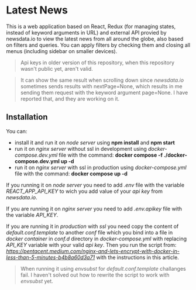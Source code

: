# Latest News
This is a web application based on React, Redux (for managing states, instead of keyword arguments in URL) and external API provied by newsdata.io to view the latest news from all around the globe, also based on filters and queries.
You can apply filters by checking them and closing all menus (including sidebar on smaller devices).
> Api keys in older version of this repository, when this repository wasn't public yet, aren't valid.

> It can show the same result when scrolling down since 
*newsdata.io* sometimes sends results with nextPage=None, which results in me sending them request with the keyword argument page=None. I have reported that, and they are working on it.

## Installation
You can:
- install it and run it on *node server* using **npm install** and **npm start**
- run it on *nginx server* without ssl in development using *docker-compose.dev.yml* file with the command: **docker compose -f ./docker-compose.dev.yml up -d**
- run it on *nginx server* with ssl in production using *docker-compose.yml* file with the command: **docker compose up -d**

If you running it on *node server* you need to add *.env* file with the variable *REACT_APP_API_KEY* to wich you add value of your *api key* from *newsdata.io*.

If you are running it on *nginx server* you need to add *.env.apikey* file with the variable *API_KEY*.

If you are running it in *production* with *ssl* you need copy the content of *default.conf.template* to another *conf* file which you bind into a file in *docker container* in *conf.d* directory in *docker-compose.yml* with replacing *API_KEY* variable with your valid *api key*. Then you run the script from: *https://pentacent.medium.com/nginx-and-lets-encrypt-with-docker-in-less-than-5-minutes-b4b8a60d3a71* with the instructions in this article.
> When running it using *envsubst* for *default.conf.template* challanges fail. I haven't solved out how to rewrite the script to work with *envsubst* yet.
